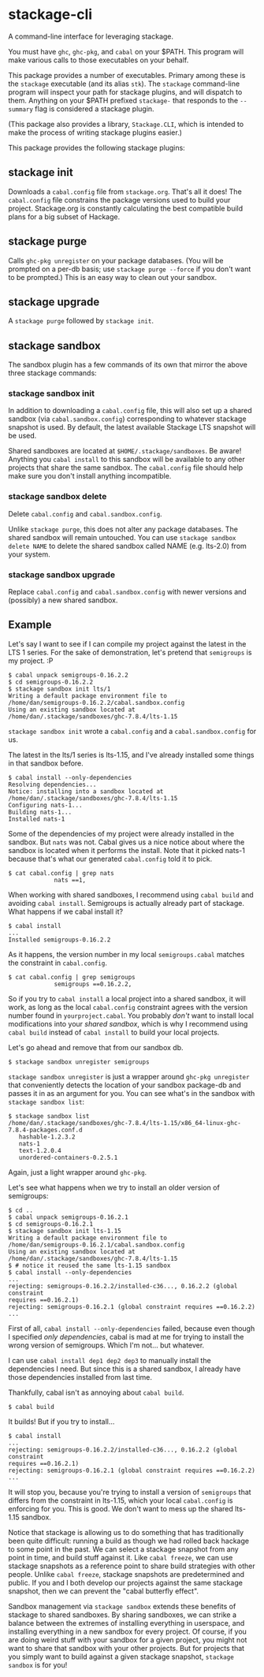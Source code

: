 stackage-cli
============

A command-line interface for leveraging stackage.

You must have `ghc`, `ghc-pkg`, and `cabal` on your $PATH. This program will make various calls to those executables on your behalf.

This package provides a number of executables. Primary among these is the `stackage` executable (and its alias `stk`). The `stackage` command-line program will inspect your path for stackage plugins, and will dispatch to them. Anything on your $PATH prefixed `stackage-` that responds to the `--summary` flag is considered a stackage plugin.

(This package also provides a library, `Stackage.CLI`, which is intended to make the process of writing stackage plugins easier.)

This package provides the following stackage plugins:

## stackage init

Downloads a `cabal.config` file from `stackage.org`. That's all it does! The `cabal.config` file constrains the package versions used to build your project. Stackage.org is constantly calculating the best compatible build plans for a big subset of Hackage.

## stackage purge

Calls `ghc-pkg unregister` on your package databases. (You will be prompted on a per-db basis; use `stackage purge --force` if you don't want to be prompted.) This is an easy way to clean out your sandbox.

## stackage upgrade

A `stackage purge` followed by `stackage init`.

## stackage sandbox

The sandbox plugin has a few commands of its own that mirror the above three stackage commands:

### stackage sandbox init

In addition to downloading a `cabal.config` file, this will also set up a shared sandbox (via `cabal.sandbox.config`) corresponding to whatever stackage snapshot is used. By default, the latest available Stackage LTS snapshot will be used.

Shared sandboxes are located at `$HOME/.stackage/sandboxes`. Be aware! Anything you `cabal install` to this sandbox will be available to any other projects that share the same sandbox. The `cabal.config` file should help make sure you don't install anything incompatible.

### stackage sandbox delete

Delete `cabal.config` and `cabal.sandbox.config`.

Unlike `stackage purge`, this does not alter any package databases. The shared sandbox will remain untouched. You can use `stackage sandbox delete NAME` to delete the shared sandbox called NAME (e.g. lts-2.0) from your system.

### stackage sandbox upgrade

Replace `cabal.config` and `cabal.sandbox.config` with newer versions and (possibly) a new shared sandbox.


Example
-------

Let's say I want to see if I can compile my project against the latest in the LTS 1 series. For the sake of demonstration, let's pretend that `semigroups` is my project. :P

```
$ cabal unpack semigroups-0.16.2.2
$ cd semigroups-0.16.2.2
$ stackage sandbox init lts/1
Writing a default package environment file to
/home/dan/semigroups-0.16.2.2/cabal.sandbox.config
Using an existing sandbox located at
/home/dan/.stackage/sandboxes/ghc-7.8.4/lts-1.15
```

`stackage sandbox init` wrote a `cabal.config` and a `cabal.sandbox.config` for us.

The latest in the lts/1 series is lts-1.15, and I've already installed some things in that sandbox before.

```
$ cabal install --only-dependencies
Resolving dependencies...
Notice: installing into a sandbox located at
/home/dan/.stackage/sandboxes/ghc-7.8.4/lts-1.15
Configuring nats-1...
Building nats-1...
Installed nats-1
```

Some of the dependencies of my project were already installed in the sandbox. But `nats` was not. Cabal gives us a nice notice about where the sandbox is located when it performs the install. Note that it picked nats-1 because that's what our generated `cabal.config` told it to pick.

```
$ cat cabal.config | grep nats
             nats ==1,
```

When working with shared sandboxes, I recommend using `cabal build` and avoiding `cabal install`. Semigroups is actually already part of stackage. What happens if we cabal install it?

```
$ cabal install
...
Installed semigroups-0.16.2.2
```

As it happens, the version number in my local `semigroups.cabal` matches the constraint in `cabal.config`.

```
$ cat cabal.config | grep semigroups
             semigroups ==0.16.2.2,
```

So if you try to `cabal install` a local project into a shared sandbox, it will work, as long as the local `cabal.config` constraint agrees with the version number found in `yourproject.cabal`. You probably *don't* want to install local modifications into your *shared sandbox*, which is why I recommend using `cabal build` instead of `cabal install` to build your local projects.

Let's go ahead and remove that from our sandbox db.

```
$ stackage sandbox unregister semigroups
```

`stackage sandbox unregister` is just a wrapper around `ghc-pkg unregister` that conveniently detects the location of your sandbox package-db and passes it in as an argument for you. You can see what's in the sandbox with `stackage sandbox list`:

```
$ stackage sandbox list
/home/dan/.stackage/sandboxes/ghc-7.8.4/lts-1.15/x86_64-linux-ghc-7.8.4-packages.conf.d
   hashable-1.2.3.2
   nats-1
   text-1.2.0.4
   unordered-containers-0.2.5.1
```

Again, just a light wrapper around `ghc-pkg`.

Let's see what happens when we try to install an older version of semigroups:

```
$ cd ..
$ cabal unpack semigroups-0.16.2.1
$ cd semigroups-0.16.2.1
$ stackage sandbox init lts-1.15
Writing a default package environment file to
/home/dan/semigroups-0.16.2.1/cabal.sandbox.config
Using an existing sandbox located at
/home/dan/.stackage/sandboxes/ghc-7.8.4/lts-1.15
$ # notice it reused the same lts-1.15 sandbox
$ cabal install --only-dependencies
...
rejecting: semigroups-0.16.2.2/installed-c36..., 0.16.2.2 (global constraint
requires ==0.16.2.1)
rejecting: semigroups-0.16.2.1 (global constraint requires ==0.16.2.2)
...
```

First of all, `cabal install --only-dependencies` failed, because even though I specified *only dependencies*, cabal is mad at me for trying to install the wrong version of semigroups. Which I'm not... but whatever.

I can use `cabal install dep1 dep2 dep3` to manually install the dependencies I need. But since this is a shared sandbox, I already have those dependencies installed from last time.

Thankfully, cabal isn't as annoying about `cabal build`.

```
$ cabal build
```

It builds! But if you try to install...

```
$ cabal install
...
rejecting: semigroups-0.16.2.2/installed-c36..., 0.16.2.2 (global constraint
requires ==0.16.2.1)
rejecting: semigroups-0.16.2.1 (global constraint requires ==0.16.2.2)
...
```

It will stop you, because you're trying to install a version of `semigroups` that differs from the constraint in lts-1.15, which your local `cabal.config` is enforcing for you. This is good. We don't want to mess up the shared lts-1.15 sandbox.

Notice that stackage is allowing us to do something that has traditionally been quite difficult: running a build as though we had rolled back hackage to some point in the past. We can select a stackage snapshot from any point in time, and build stuff against it. Like `cabal freeze`, we can use stackage snapshots as a reference point to share build strategies with other people. Unlike `cabal freeze`, stackage snapshots are predetermined and public. If you and I both develop our projects against the same stackage snapshot, then we can prevent the "cabal butterfly effect".

Sandbox management via `stackage sandbox` extends these benefits of stackage to shared sandboxes. By sharing sandboxes, we can strike a balance between the extremes of installing everything in userspace, and installing everything in a new sandbox for every project. Of course, if you are doing weird stuff with your sandbox for a given project, you might not want to share that sandbox with your other projects. But for projects that you simply want to build against a given stackage snapshot, `stackage sandbox` is for you!
